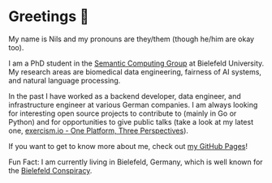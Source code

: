 # Greetings 🖖

My name is Nils and my pronouns are they/them (though he/him are okay too).

I am a PhD student in the [Semantic Computing Group](http://www.sc.cit-ec.uni-bielefeld.de/index.php?id=29&L=0) at Bielefeld University. My research areas are biomedical data engineering, fairness of AI systems, and natural language processing.

In the past I have worked as a backend developer, data engineer, and infrastructure engineer at various German companies. I am always looking for interesting open source projects to contribute to (mainly in Go or Python) and for opportunities to give public talks (take a look at my latest one, [exercism.io - One Platform, Three Perspectives](https://youtu.be/FKXRU_KL9Io)).

If you want to get to know more about me, check out [my GitHub Pages](https://shimst3r.github.io)!

Fun Fact: I am currently living in Bielefeld, Germany, which is well known for the [Bielefeld Conspiracy](https://en.wikipedia.org/wiki/Bielefeld_Conspiracy).

